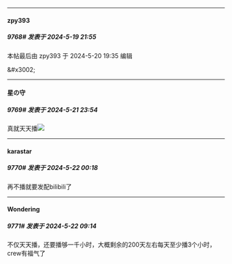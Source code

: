 ﻿
*****

####  zpy393  
##### 9768#       发表于 2024-5-19 21:55

 本帖最后由 zpy393 于 2024-5-20 19:35 编辑 

&amp;#x3002;

*****

####  星の守  
##### 9769#       发表于 2024-5-21 23:54

真就天天播<img src="https://static.saraba1st.com/image/smiley/face2017/159.png" referrerpolicy="no-referrer">


*****

####  karastar  
##### 9770#       发表于 2024-5-22 00:18

再不播就要发配bilibili了


*****

####  Wondering  
##### 9771#       发表于 2024-5-22 09:14

不仅天天播，还要播够一千小时，大概剩余的200天左右每天至少播3个小时，crew有福气了


